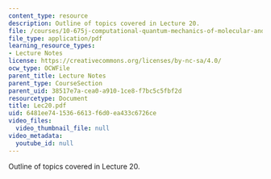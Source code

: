 ```yaml
---
content_type: resource
description: Outline of topics covered in Lecture 20.
file: /courses/10-675j-computational-quantum-mechanics-of-molecular-and-extended-systems-fall-2004/6481ee7415366613f6d0ea433c6726ce_Lec20.pdf
file_type: application/pdf
learning_resource_types:
- Lecture Notes
license: https://creativecommons.org/licenses/by-nc-sa/4.0/
ocw_type: OCWFile
parent_title: Lecture Notes
parent_type: CourseSection
parent_uid: 38517e7a-cea0-a910-1ce8-f7bc5c5fbf2d
resourcetype: Document
title: Lec20.pdf
uid: 6481ee74-1536-6613-f6d0-ea433c6726ce
video_files:
  video_thumbnail_file: null
video_metadata:
  youtube_id: null
---
```

Outline of topics covered in Lecture 20.